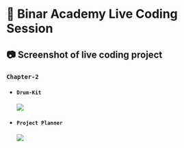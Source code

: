 # 🎯 Binar Academy Live Coding Session

## 📷 Screenshot of live coding project

### `Chapter-2`

- #### `Drum-Kit `
  <img src="https://github.com/user-attachments/assets/2f17fd76-4345-4077-8c7b-ce63b2879a8a"></img>
- #### `Project Planner`
  <img src="https://github.com/user-attachments/assets/79169ecb-3fe1-470a-9a5c-e212e23b4f44"></img>
